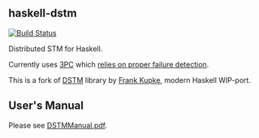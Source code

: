 
## haskell-dstm

[![Build Status](https://travis-ci.org/proger/haskell-dstm.svg?branch=master)](https://travis-ci.org/proger/haskell-dstm)

Distributed STM for Haskell.

Currently uses [3PC](https://github.com/proger/haskell-dstm/blob/master/Control/Distributed/STM/DSTM.hs#L233-L482) which [relies on proper failure detection](http://the-paper-trail.org/blog/consensus-protocols-paxos/).

This is a fork of [DSTM](https://hackage.haskell.org/package/DSTM-0.1.2) library by [Frank Kupke](frk@informatik.uni-kiel.de), modern Haskell WIP-port.

## User's Manual

Please see [DSTMManual.pdf](DSTMManual.pdf).

